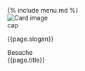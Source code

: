 <div class="sticky-top">
  {% include menu.md %}
</div>
<div class="d-none d-xl-block">
  <div class="position-fixed">
    <div id="cta-bar" class="cta-bar">
      <div class="card" style="width: 12vw;">
        <img class="card-img-top p-2" src="{{page.image}}" alt="Card image cap">
        <div class="card-body text-center">
          <p class="card-text">{{page.slogan}}</p>
          <span class="affili" data-affili="{{ page.targetUrl }}" rel="nofollow">
            <div class="btn btn-success">
              Besuche {{page.title}}
            </div>
          </span>
        </div>
      </div>
    </div>
  </div>
</div>